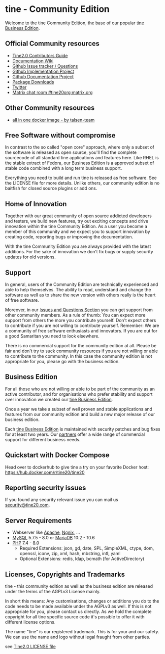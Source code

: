 # tine - Community Edition

Welcome to the tine Community Edition, the base of our popular [tine Business Edition](https://www.tine20.com/en.html).

## Official Community resources
* [Tine2.0 Contributors Guide](https://github.com/tine20/tine20/blob/master/CONTRIBUTING.md)
* [Documentation Wiki](https://github.com/tine20/tine20/wiki)
* [Github Issue tracker / Questions](https://github.com/tine20/tine20/issues)
* [Github Implementation Project](https://github.com/tine20/tine20/projects/1)
* [Github Documentation Project](https://github.com/tine20/tine20/projects/2)
* [Package Downloads](https://github.com/tine20/tine20/releases)
* [Twitter](https://twitter.com/tine20org)
* [Matrix chat room #tine20org:matrix.org](https://matrix.to/#/!gGPNgDOyMWwSPjFFXa:matrix.org)

## Other Community resources
* [all in one docker image - by talsen-team](https://github.com/talsen-team/docker-app--tine20)

## Free Software without compromise
In contrast to the so called "open core" approach, where only a subset of the software is released as open source, 
you'll find the complete sourcecode of all standard tine applications and features here. Like RHEL is the stable
extract of Fedora, our Business Edition is a approved subset of stable code combined with a long term business support.

Everything you need to build and run tine is released as free software. See the LICENSE file for more details.
Unlike others, our community edition is no baitfish for closed source plugins or add ons.

## Home of Innovation
Together with our great community of open source addicted developers and testers, we build new features, try out
exciting concepts and drive innovation within the tine Community Edition. As a user you become a member of this
community and we expect you to support innovation by creating code, reporting bugs or improving the documentation.

With the tine Community Edition you are always provided with the latest additions. For the sake of innovation we
don't fix bugs or supply security updates for old versions.

## Support
In general, users of the Community Edition are technically experienced and able to help themselves. The ability to read,
understand and change the software as well as to share the new version with others really is the heart of free software.

Moreover, in our [Issues and Questions Section](https://github.com/tine20/tine20/issues)
you can get support from other community members. As a rule of thumb: You can expect more support from others the more
you contribute yourself. Don't expect others to contribute if you are not willing to contribute yourself. Remember: We
are a community of free software enthusiasts and innovators. If you are out for a good Samaritan you need to look
elsewhere.

There is no commercial support for the community edition at all. Please be fair and don't try to suck community
resources if you are not willing or able to contribute to the community. In this case the community edition is not 
appropriate for you, please go with the business edition.

## Business Edition
For all those who are not willing or able to be part of the community as an active contributor, and for organisations
who prefer stability and support over innovation we created our [tine Business Edition](http://www.tine20.com).

Once a year we take a subset of well proven and stable applications and features from our community edition and build
a new major release of our business edition.

Each [tine Business Edition](https://www.tine20.com/en.html) is maintained with security patches and bug fixes for at least two
years. Our [partners](https://www.tine20.com/en/contact.html/) offer a wide range of commercial support for different business needs.

## Quickstart with Docker Compose

Head over to dockerhub to give tine a try on your favorite Docker host:
https://hub.docker.com/r/tine20/tine20

## Reporting security issues
If you found any security relevant issue you can mail us [security@tine20.com](mailto:security@tine20.com).

## Server Requirements
* Webserver like [Apache](https://httpd.apache.org/), [Ngnix](https://www.nginx.com/), …
* [MySQL](http://www.mysql.com/) 5.7.5 - 8.0 or [MariaDB](https://mariadb.org) 10.2 - 10.6
* [PHP](http://www.php.net/) 7.4 - 8.0
  + Required Extensions: json, gd, date, SPL, SimpleXML, ctype, dom, openssl, iconv, zip, xml, hash, mbstring, intl, yaml
  + Optional Extensions: redis, ldap, bcmath (for ActiveDirectory)

## Licenses, Copyrights and Trademarks 
tine - this community edition as well as the business edition are released under the terms of the AGPLv3 License mainly.

In short this means: Any customisations, changes or additions you do to the code needs to be made available under the 
AGPLv3 as well. If this is not appropriate for you, please contact us directly. As we hold the complete copyright for 
all tine specific source code it's possible to offer it with different license options.

The name "tine" is our registered trademark. This is for your and our safety. We can use the name and logo without
legal fraught from other parties.

see [Tine2.0 LICENSE file](https://github.com/tine20/tine20/blob/master/LICENSE.md)
